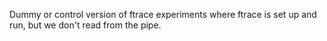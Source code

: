 Dummy or control version of ftrace experiments where ftrace is set up and run, but we don't read from the pipe.
